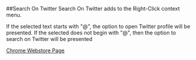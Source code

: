##Search On Twitter
Search On Twitter adds to the Right-Click context menu.  

If the selected text starts with "@", the option to open Twitter profile will be presented. If the selected does not begin with "@", then the option to search on Twitter will be presented

[Chrome Webstore Page](https://chrome.google.com/webstore/detail/search-on-twitter/dhpmpdpphfgejncefefmdhklfbliefkm)